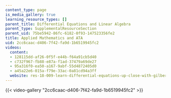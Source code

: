 ```yaml
---
content_type: page
is_media_gallery: true
learning_resource_types: []
parent_title: Differential Equations and Linear Algebra
parent_type: SupplementalResourceSection
parent_uid: 75be5942-86fc-6182-0f93-147523356fe2
title: Applied Mathematics and ATA
uid: 2cc6caac-d406-7f42-fa9d-1b6519945fc2
videos:
  content:
  - 128115dd-af26-0f5f-e44b-f64a91cb5d40
  - c732f967-fb88-e87a-f1ad-37479a69de27
  - 95a316f0-ea50-a167-9abf-55d4872405d0
  - a45a22e6-015a-f79e-33ac-0a81cd94a3ff
  website: res-18-009-learn-differential-equations-up-close-with-gilbert-strang-and-cleve-moler-fall-2015
---
```



{{< video-gallery "2cc6caac-d406-7f42-fa9d-1b6519945fc2" >}}

